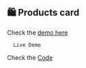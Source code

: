 ## 🛍️ Products card

Check the [demo here](https://products-card.vercel.app/)

```
  Live Demo
 ```
 
Check the [Code](https://github.com/LuisSilvah/Mini-projetos/tree/main/Product%20Card)
